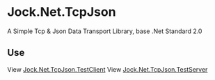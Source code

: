 # Jock.Net.TcpJson
A Simple Tcp &amp; Json Data Transport Library, base .Net Standard 2.0

## Use
View [Jock.Net.TcpJson.TestClient](Jock.Net.TcpJson.TestClient/Programe.cs)
View [Jock.Net.TcpJson.TestServer](Jock.Net.TcpJson.TestServer/Programe.cs)

